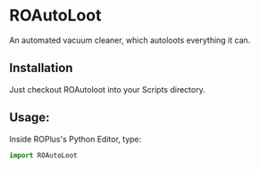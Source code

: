 # ROAutoLoot
An automated vacuum cleaner, which autoloots everything it can.

## Installation
Just checkout ROAutoloot into your Scripts directory.

## Usage:
Inside ROPlus's Python Editor, type:

```python
import ROAutoLoot
```
